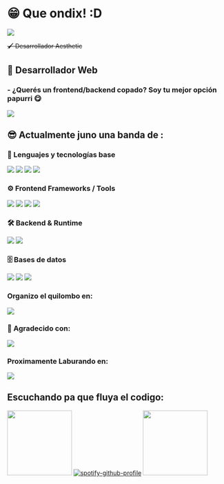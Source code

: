 # 😁 Que ondix! :D 
<img src="https://media.tenor.com/CIZMra3Hr74AAAAM/qweated00.gif"/>

<s>🖌 Desarrollador Aesthetic</s>
## 🎨 Desarrollador Web
### - ¿Querés un frontend/backend copado? Soy tu mejor opción papurri 😋
<p/>
<img src="https://media.tenor.com/otkJ5i7S_agAAAAM/dog-smile.gif"/>

## 😎 Actualmente juno una banda de : 

### 🧠 Lenguajes y tecnologías base
<img src="https://img.shields.io/badge/JavaScript-323330?style=for-the-badge&logo=javascript&logoColor=F7DF1E" /> <img src="https://img.shields.io/badge/Python-FFD43B?style=for-the-badge&logo=python&logoColor=blue" /> <img src="https://img.shields.io/badge/HTML5-E34F26?style=for-the-badge&logo=html5&logoColor=white" /> <img src="https://img.shields.io/badge/CSS3-1572B6?style=for-the-badge&logo=css3&logoColor=white" />

### ⚙️ Frontend Frameworks / Tools
<img src="https://img.shields.io/badge/React-20232A?style=for-the-badge&logo=react&logoColor=61DAFB" /> <img src="https://img.shields.io/badge/Vite-B73BFE?style=for-the-badge&logo=vite&logoColor=FFD62E" /> <img src="https://img.shields.io/badge/Tailwind_CSS-38B2AC?style=for-the-badge&logo=tailwind-css&logoColor=white" /> <img src="https://img.shields.io/badge/Bootstrap-563D7C?style=for-the-badge&logo=bootstrap&logoColor=white" />

### 🛠️ Backend & Runtime
<img src="https://img.shields.io/badge/Node%20js-339933?style=for-the-badge&logo=nodedotjs&logoColor=white" /> <img src="https://img.shields.io/badge/npm-CB3837?style=for-the-badge&logo=npm&logoColor=white" />

### 🗄️ Bases de datos
<img src="https://img.shields.io/badge/PostgreSQL-316192?style=for-the-badge&logo=postgresql&logoColor=white" /> <img src="https://img.shields.io/badge/MySQL-005C84?style=for-the-badge&logo=mysql&logoColor=white" /> <img src="https://img.shields.io/badge/MongoDB-4EA94B?style=for-the-badge&logo=mongodb&logoColor=white" />

### Organizo el quilombo en:  
<img src="https://img.shields.io/badge/Notion-000000?style=for-the-badge&logo=notion&logoColor=white"/>

### 🙏 Agradecido con: 
<img src="https://img.shields.io/badge/ChatGPT-74aa9c?style=for-the-badge&logo=openai&logoColor=white" />	

### Proximamente Laburando en:  
<img src="https://img.shields.io/badge/McDonald's-FBC817?style=for-the-badge&logo=McDonald's&logoColor=white" />		

## Escuchando pa que fluya el codigo: 
<img src="https://media1.tenor.com/m/1RBeiCsAtUIAAAAd/dog-radiohead.gif" width="150"/> [![spotify-github-profile](https://spotify-github-profile.kittinanx.com/api/view?uid=nahuelkrlos&cover_image=true&theme=novatorem&show_offline=false&background_color=000000&interchange=false&bar_color=53b14f&bar_color_cover=true)](https://spotify-github-profile.kittinanx.com/api/view?uid=nahuelkrlos&redirect=true) <img src="https://media1.tenor.com/m/1RBeiCsAtUIAAAAd/dog-radiohead.gif" width="150"/>


